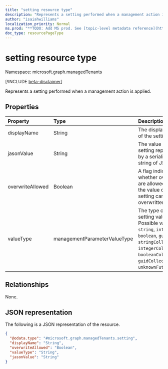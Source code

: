 ```yaml
---
title: "setting resource type"
description: "Represents a setting performed when a management action is applied."
author: "isaiahwilliams"
localization_priority: Normal
ms.prod: "**TODO: Add MS prod. See [topic-level metadata reference](https://msgo.azurewebsites.net/add/document/guidelines/metadata.html#topic-level-metadata)**"
doc_type: resourcePageType
---
```


# setting resource type

Namespace: microsoft.graph.managedTenants

[!INCLUDE [beta-disclaimer](../../includes/beta-disclaimer.md)]

Represents a setting performed when a management action is applied.

## Properties

|Property|Type|Description|
|:---|:---|:---|
|displayName|String|The display name of the setting.|
|jasonValue|String|The value of the setting represented by a serialized string of JSON.|
|overwriteAllowed|Boolean|A flag indicating whether overwrites are allowed. If true the value of the setting can be overwritten.|
|valueType|managementParameterValueType|The type of the setting value. Possible values are: `string`, `integer`, `boolean`, `guid`, `stringCollection`, `integerCollection`, `booleanCollection`, `guidCollection`, `unknownFutureValue`.|

## Relationships

None.

## JSON representation

The following is a JSON representation of the resource.
<!-- {
  "blockType": "resource",
  "@odata.type": "microsoft.graph.managedTenants.setting"
}
-->
``` json
{
  "@odata.type": "#microsoft.graph.managedTenants.setting",
  "displayName": "String",
  "overwriteAllowed": "Boolean",
  "valueType": "String",
  "jasonValue": "String"
}
```
